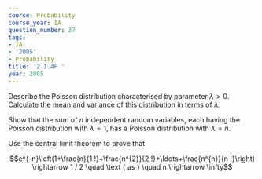 ```yaml
---
course: Probability
course_year: IA
question_number: 37
tags:
- IA
- '2005'
- Probability
title: '2.I.4F '
year: 2005
---
```



Describe the Poisson distribution characterised by parameter $\lambda>0$. Calculate the mean and variance of this distribution in terms of $\lambda$.

Show that the sum of $n$ independent random variables, each having the Poisson distribution with $\lambda=1$, has a Poisson distribution with $\lambda=n$.

Use the central limit theorem to prove that

$$e^{-n}\left(1+\frac{n}{1 !}+\frac{n^{2}}{2 !}+\ldots+\frac{n^{n}}{n !}\right) \rightarrow 1 / 2 \quad \text { as } \quad n \rightarrow \infty$$